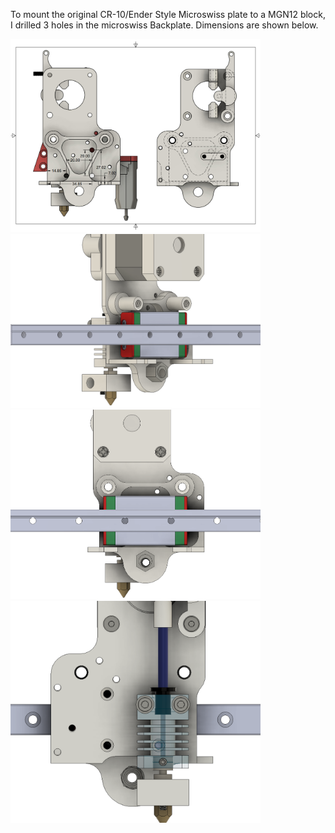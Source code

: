 To mount the original CR-10/Ender Style Microswiss plate to a MGN12 block, I drilled 3 holes in the microswiss Backplate. 
Dimensions are shown below. 

<img src="Linear Rail Mount/IMG/Screenshot 2022-02-18 153617.png" width="400" />
<img src="Linear Rail Mount/IMG/Screenshot 2022-02-18 152702.png" width="400" />
<img src="Linear Rail Mount/IMG/Screenshot 2022-02-18 152731.png" width="400" />
<img src="Linear Rail Mount/IMG/Screenshot 2022-02-18 152825.png" width="400" />



